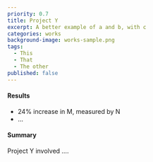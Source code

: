 ```yaml
---
priority: 0.7
title: Project Y
excerpt: A better example of a and b, with c
categories: works
background-image: works-sample.png
tags:
  - This
  - That
  - The other
published: false
---
```


#### Results

- 24% increase in M, measured by N
- ...

#### Summary

Project Y involved ....
